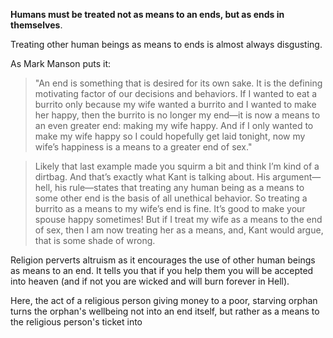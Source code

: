 **Humans must be treated not as means to an ends, but as ends in themselves**.


Treating other human beings as means to ends is almost always disgusting. 

As Mark Manson puts it:

> "An end is something that is desired for its own sake. It is the defining motivating factor of our decisions and behaviors. If I wanted to eat a burrito only because my wife wanted a burrito and I wanted to make her happy, then the burrito is no longer my end—it is now a means to an even greater end: making my wife happy. And if I only wanted to make my wife happy so I could hopefully get laid tonight, now my wife’s happiness is a means to a greater end of sex."

> Likely that last example made you squirm a bit and think I’m kind of a dirtbag. And that’s exactly what Kant is talking about. His argument—hell, his rule—states that treating any human being as a means to some other end is the basis of all unethical behavior. So treating a burrito as a means to my wife’s end is fine. It’s good to make your spouse happy sometimes! But if I treat my wife as a means to the end of sex, then I am now treating her as a means, and, Kant would argue, that is some shade of wrong.

Religion perverts altruism as it encourages the use of other human beings as means to an end. It tells you that if you help them you will be accepted into heaven (and if not you are wicked and will burn forever in Hell).

Here, the act of a religious person giving money to a poor, starving orphan turns the orphan's wellbeing not into an end itself, but rather as a means to the religious person's ticket into 










